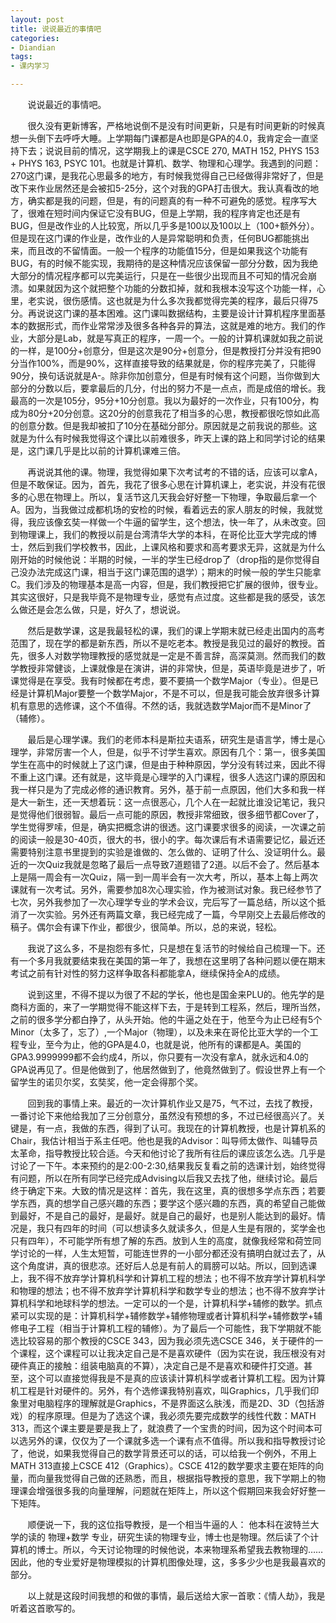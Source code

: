 ```yaml
---
layout: post
title: 说说最近的事情吧
categories:
- Diandian
tags:
- 课内学习

---
```

<p>&nbsp;&nbsp; &nbsp; &nbsp;&nbsp;说说最近的事情吧。</p>
<p>&nbsp;&nbsp; &nbsp; &nbsp;&nbsp;很久没有更新博客，严格地说倒不是没有时间更新，只是有时间更新的时候真想一头倒下去呼呼大睡。上学期每门课都是A也即是GPA的4.0，我肯定会一直坚持下去；说说目前的情况，这学期我上的课是CSCE 270, MATH 152, PHYS 153 + PHYS 163, PSYC 101。也就是计算机、数学、物理和心理学。我遇到的问题：270这门课，是我花心思最多的地方，有时候我觉得自己已经做得非常好了，但是改下来作业居然还是会被扣5-25分，这个对我的GPA打击很大。我认真看改的地方，确实都是我的问题，但是，有的问题真的有一种不可避免的感觉。程序写大了，很难在短时间内保证它没有BUG，但是上学期，我的程序肯定也还是有BUG，但是改作业的人比较宽，所以几乎多是100以及100以上（100+额外分）。但是现在这门课的作业是，改作业的人是异常聪明和负责，任何BUG都能挑出来，而且改的不留情面。一般一个程序的功能值15分，但是如果我这个功能有BUG，有的时候不能实现，我期待的是这种情况应该保留一部分分数，因为我绝大部分的情况程序都可以完美运行，只是在一些很少出现而且不可知的情况会崩溃。如果就因为这个就把整个功能的分数扣掉，就和我根本没写这个功能一样，心里，老实说，很伤感情。这也就是为什么多次我都觉得完美的程序，最后只得75分。再说说这门课的基本困难。这门课叫数据结构，主要是设计计算机程序里面基本的数据形式，而作业常常涉及很多各种各异的算法，这就是难的地方。我们的作业，大部分是Lab，就是写真正的程序，一周一个。一般的计算机课就如我之前说的一样，是100分+创意分，但是这次是90分+创意分，但是教授打分并没有把90分当作100%，而是90%，这样直接导致的结果就是，你的程序完美了，只能得90分，换句话说就是A-。除非你加创意分，但是有时候有这个问题，当你做到大部分的分数以后，要拿最后的几分，付出的努力不是一点点，而是成倍的增长。我最高的一次是105分，95分+10分创意。我以为最好的一次作业，只有100分，构成为80分+20分创意。这20分的创意我花了相当多的心思，教授都很吃惊如此高的创意分数。但是我却被扣了10分在基础分部分。原因就是之前我说的那些。这就是为什么有时候我觉得这个课比以前难很多，昨天上课的路上和同学讨论的结果是，这门课几乎是比以前的计算机课难三倍。</p>&nbsp;&nbsp; &nbsp; &nbsp;&nbsp;再说说其他的课。物理，我觉得如果下次考试考的不错的话，应该可以拿A，但是不敢保证。因为，首先，我花了很多心思在计算机课上，老实说，并没有花很多的心思在物理上。所以，复活节这几天我会好好整一下物理，争取最后拿一个A。因为，当我做过成都机场的安检的时候，看着远去的家人朋友的时候，我就觉得，我应该像玄奘一样做一个牛逼的留学生，这个想法，快一年了，从未改变。回到物理课上，我们的教授以前是台湾清华大学的本科，在哥伦比亚大学完成的博士，然后到我们学校教书，因此，上课风格和要求和高考要求无异，这就是为什么刚开始的时候他说：半期的时候，一半的学生已经drop了（drop指的是你觉得自己没办法完成这门课，相当于这门课范围的退学）；期末的时候一般的学生只能拿C。我们涉及的物理基本是高一内容，但是，我们教授把它扩展的很帅，很专业。其实这很好，只是我毕竟不是物理专业，感觉有点过度。这些都是我的感受，该怎么做还是会怎么做，只是，好久了，想说说。
<p>&nbsp;&nbsp; &nbsp; &nbsp;&nbsp;然后是数学课，这是我最轻松的课，我们的课上学期末就已经走出国内的高考范围了，现在学的都是新东西，所以不是吃老本。教授是我见过的最好的教授。首先，很多人对数学物理教授的感觉就是一定是不善言辞，高深莫测。然而我们的数学教授非常健谈，上课就像是在演讲，讲的非常快，但是，英语毕竟是进步了，听课觉得是在享受。我有时候都在考虑，要不要搞一个数学Major（专业）。但是已经是计算机Major要整一个数学Major，不是不可以，但是我可能会放弃很多计算机有意思的选修课，这个不值得。不然的话，我就选数学Major而不是Minor了（辅修）。</p>
<p>&nbsp;&nbsp; &nbsp; &nbsp;&nbsp;最后是心理学课。我们的老师本科是斯拉夫语系，研究生是语言学，博士是心理学，非常厉害一个人，但是，似乎不讨学生喜欢。原因有几个：第一，很多美国学生在高中的时候就上了这门课，但是由于种种原因，学分没有转过来，因此不得不重上这门课。还有就是，这毕竟是心理学的入门课程，很多人选这门课的原因和我一样只是为了完成必修的通识教育。另外，基于前一点原因，他们大多和我一样是大一新生，还一天想着玩：这一点很恶心，几个人在一起就比谁没记笔记，我只是觉得他们很弱智。最后一点可能的原因，教授非常细致，很多细节都Cover了，学生觉得罗嗦，但是，确实把概念讲的很透。这门课要求很多的阅读，一次课之前的阅读一般是30-40页，很大的书，很小的字。每次课后有术语需要记忆，最近还需要特别注意书里提到的实验是谁做的、怎么做的、证明了什么、没证明什么。最近的一次Quiz我就是忽略了最后一点导致7道题错了2道。以后不会了。然后基本上是隔一周会有一次Quiz，隔一到一周半会有一次大考，所以，基本上每上两次课就有一次考试。另外，需要参加8次心理实验，作为被测试对象。我已经参节了七次，另外我参加了一次心理学专业的学术会议，完后写了一篇总结，所以这个抵消了一次实验。另外还有两篇文章，我已经完成了一篇，今早刚交上去最后修改的稿子。偶尔会有课下作业，都很少，很简单。所以，总的来说，轻松。</p>
<p>&nbsp;&nbsp; &nbsp; &nbsp;&nbsp;我说了这么多，不是抱怨有多忙，只是想在复活节的时候给自己梳理一下。还有一个多月我就要结束我在美国的第一年了，我想在这里明了各种问题以便在期末考试之前有针对性的努力这样争取各科都能拿A，继续保持全A的成绩。</p>
<p>&nbsp;&nbsp; &nbsp; &nbsp;&nbsp;说到这里，不得不提以为很了不起的学长，他也是国金来PLU的。他先学的是商科方面的，来了一学期觉得不能这样下去，于是转到工程系，然后，理所当然，之前的很多学分都白挣了，从头开始。他的牛逼之处在于，他至今为止已经有5个Minor（太多了，忘了）,一个Major（物理），以及未来在哥伦比亚大学的一个工程专业，至今为止，他的GPA是4.0，也就是说，他所有的课都是A。美国的GPA3.9999999都不会约成4，所以，你只要有一次没有拿A，就永远和4.0的GPA说再见了。但是他做到了，他居然做到了，他竟然做到了。假设世界上有一个留学生的诺贝尔奖，玄奘奖，他一定会得那个奖。</p>
<p>&nbsp;&nbsp; &nbsp; &nbsp;&nbsp;回到我的事情上来。最近的一次计算机作业又是75，气不过，去找了教授，一番讨论下来他给我加了三分创意分，虽然没有预想的多，不过已经很高兴了。关键是，有一点，我做的东西，得到了认可。我现在的计算机教授，也是计算机系的Chair，我估计相当于系主任吧。他也是我的Advisor：叫导师太做作、叫辅导员太革命，指导教授比较合适。今天和他讨论了我所有往后的课应该怎么选。几乎是讨论了一下午。本来预约的是2:00-2:30,结果我反复看之前的选课计划，始终觉得有问题，所以在所有同学已经完成Advising以后我又去找了他，继续讨论。最后终于确定下来。大致的情况是这样：首先，我在这里，真的很想多学点东西；若要学东西，真的想学自己感兴趣的东西；要学这个感兴趣的东西，真的希望自己能做到最好，不是自己的最好，是最好。就是自己的最好，也是别人能达到的最好。情况是，我只有四年的时间（可以想读多久就读多久，但是人生是有限的，奖学金也只有四年），不可能学所有想了解的东西。放到人生的高度，就像我经常和荷笠同学讨论的一样，人生太短暂，可能连世界的一小部分都还没有搞明白就过去了，从这个角度讲，真的很悲凉。还好后人总是有前人的肩膀可以站。所以，回到选课上，我不得不放弃学计算机科学和计算机工程的想法；也不得不放弃学计算机科学和物理的想法；也不得不放弃学计算机科学和数学专业的想法；也不得不放弃学计算机科学和地球科学的想法。一定可以的一个是，计算机科学+辅修的数学。抓点紧可以实现的是：计算机科学+辅修数学+辅修物理或者计算机科学+辅修数学+辅修电子工程（相当于计算机工程的辅修）。为了最后一个可能性，我下学期就不能选比较容易的那个教授的CSCE 343，因为我必须先选CSCE 346，关于硬件的一个课程，这个课程可以让我决定自己是不是喜欢硬件（因为实在说，我压根没有对硬件真正的接触：组装电脑真的不算），决定自己是不是喜欢和硬件打交道。甚至，这个可以直接觉得我是不是真的应该读计算机科学或者计算机工程。因为计算机工程是针对硬件的。另外，有个选修课我特别喜欢，叫Graphics，几乎我们印象里对电脑程序的理解就是Graphics，不是界面这么肤浅，而是2D、3D（包括游戏）的程序原理。但是为了选这个课，我必须先要完成数学的线性代数：MATH 313，而这个课主要是要是我上了，就浪费了一个宝贵的时间，因为这个时间本可以选另外的课，仅仅为了一个课就多选一个课有点不值得。所以我和指导教授讨论了，他说，如果我觉得自己的数学背景还可以的话，可以给我一个例外，不用上MATH 313直接上CSCE 412（Graphics）。CSCE 412的数学要求主要在矩阵的向量，而向量我觉得自己做的还熟悉，而且，根据指导教授的意思，我下学期上的物理课会增强很多我的向量理解，问题就在矩阵上，所以这个假期回来我会好好整一下矩阵。</p>
<p>&nbsp;&nbsp; &nbsp; &nbsp;&nbsp;顺便说一下，我的这位指导教授，是一个相当牛逼的人： 他本科在波特兰大学的读的 物理+数学 专业，研究生读的物理专业，博士也是物理。然后读了个计算机的博士。所以，今天讨论物理的时候他说，本来物理系希望我去教物理的…… 因此，他的专业爱好是物理模拟的计算机图像处理，这，多多少少也是我最喜欢的部分。</p>
<p></p>
<p>&nbsp;&nbsp; &nbsp; &nbsp; 以上就是这段时间我想的和做的事情，最后送给大家一首歌：《情人劫》，我是听着这首歌写的。</p>
<p>&nbsp;</p>
<p></p>